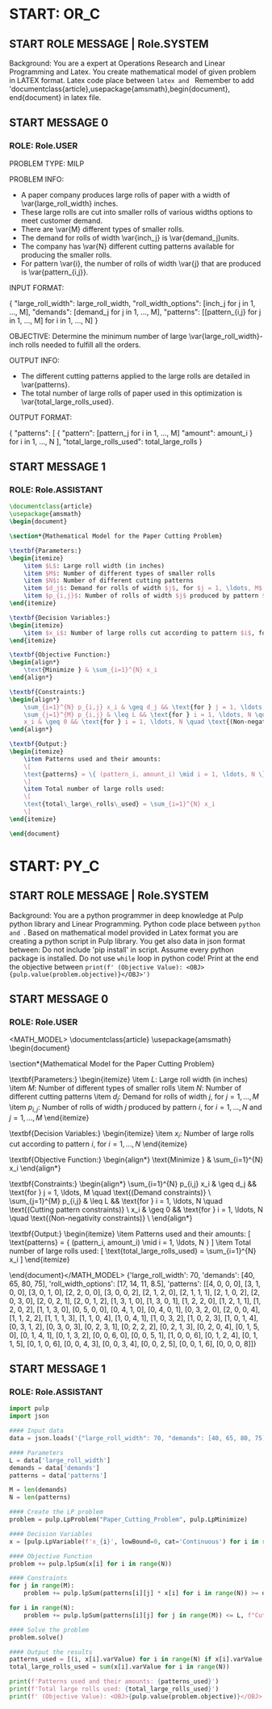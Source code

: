 # START: OR_C 
## START ROLE MESSAGE | Role.SYSTEM 
Background: You are a expert at Operations Research and Linear Programming and Latex. You create mathematical model of given problem in LATEX format. Latex code place between ```latex and ``` Remember to add 'documentclass{article},usepackage{amsmath},begin{document}, end{document} in latex file. 
## START MESSAGE 0 
### ROLE: Role.USER
<DESCRIPTION>
PROBLEM TYPE: MILP

PROBLEM INFO:

- A paper company produces large rolls of paper with a width of \var{large_roll_width} inches.
- These large rolls are cut into smaller rolls of various widths options to meet customer demand.
- There are \var{M} different types of smaller rolls.
- The demand for rolls of width \var{inch_j} ​is \var{demand_j}​ units.
- The company has \var{N} different cutting patterns available for producing the smaller rolls.
- For pattern \var{i}, the number of rolls of width \var{j} that are produced is \var{pattern_{i,j}}.

INPUT FORMAT: 

{
    "large_roll_width": large_roll_width,
    "roll_width_options": [inch_j for j in 1, ..., M],
    "demands": [demand_j for j in 1, ..., M],
    "patterns": [[pattern_{i,j} for j in 1, ..., M] for i in 1, ..., N]
}

OBJECTIVE: Determine the minimum number of large \var{large_roll_width}-inch rolls needed to fulfill all the orders.

OUTPUT INFO:

- The different cutting patterns applied to the large rolls are detailed in \var{patterns}.
- The total number of large rolls of paper used in this optimization is \var{total_large_rolls_used}.

OUTPUT FORMAT:

{
    "patterns": [
        {
         "pattern": [pattern_j for i in 1, ..., M]
         "amount": amount_i
        }
        for i in 1, ..., N
    ],
    "total_large_rolls_used": total_large_rolls
}
</DESCRIPTION>


## START MESSAGE 1 
### ROLE: Role.ASSISTANT
```latex
\documentclass{article}
\usepackage{amsmath}
\begin{document}

\section*{Mathematical Model for the Paper Cutting Problem}

\textbf{Parameters:}
\begin{itemize}
    \item $L$: Large roll width (in inches)
    \item $M$: Number of different types of smaller rolls
    \item $N$: Number of different cutting patterns
    \item $d_j$: Demand for rolls of width $j$, for $j = 1, \ldots, M$
    \item $p_{i,j}$: Number of rolls of width $j$ produced by pattern $i$, for $i = 1, \ldots, N$ and $j = 1, \ldots, M$
\end{itemize}

\textbf{Decision Variables:}
\begin{itemize}
    \item $x_i$: Number of large rolls cut according to pattern $i$, for $i = 1, \ldots, N$
\end{itemize}

\textbf{Objective Function:}
\begin{align*}
    \text{Minimize } & \sum_{i=1}^{N} x_i
\end{align*}

\textbf{Constraints:}
\begin{align*}
    \sum_{i=1}^{N} p_{i,j} x_i & \geq d_j && \text{for } j = 1, \ldots, M \quad \text{(Demand constraints)} \\
    \sum_{j=1}^{M} p_{i,j} & \leq L && \text{for } i = 1, \ldots, N \quad \text{(Cutting pattern constraints)} \\
    x_i & \geq 0 && \text{for } i = 1, \ldots, N \quad \text{(Non-negativity constraints)} \\
\end{align*}

\textbf{Output:}
\begin{itemize}
    \item Patterns used and their amounts: 
    \[
    \text{patterns} = \{ (pattern_i, amount_i) \mid i = 1, \ldots, N \}
    \]
    \item Total number of large rolls used:
    \[
    \text{total\_large\_rolls\_used} = \sum_{i=1}^{N} x_i
    \]
\end{itemize}

\end{document}
```

# START: PY_C 
## START ROLE MESSAGE | Role.SYSTEM 
Background: You are a python programmer in deep knowledge at Pulp python library and Linear Programming. Python code place between ```python and ```. Based on mathematical model provided in Latex format you are creating a python script in Pulp library. You get also data in json format between: <DATA></DATA> Do not include 'pip install' in script. Assume every python package is installed. Do not use `while` loop in python code! Print at the end the objective between <OBJ></OBJ> `print(f' (Objective Value): <OBJ>{pulp.value(problem.objective)}</OBJ>')` 
## START MESSAGE 0 
### ROLE: Role.USER
<MATH_MODEL>
\documentclass{article}
\usepackage{amsmath}
\begin{document}

\section*{Mathematical Model for the Paper Cutting Problem}

\textbf{Parameters:}
\begin{itemize}
    \item $L$: Large roll width (in inches)
    \item $M$: Number of different types of smaller rolls
    \item $N$: Number of different cutting patterns
    \item $d_j$: Demand for rolls of width $j$, for $j = 1, \ldots, M$
    \item $p_{i,j}$: Number of rolls of width $j$ produced by pattern $i$, for $i = 1, \ldots, N$ and $j = 1, \ldots, M$
\end{itemize}

\textbf{Decision Variables:}
\begin{itemize}
    \item $x_i$: Number of large rolls cut according to pattern $i$, for $i = 1, \ldots, N$
\end{itemize}

\textbf{Objective Function:}
\begin{align*}
    \text{Minimize } & \sum_{i=1}^{N} x_i
\end{align*}

\textbf{Constraints:}
\begin{align*}
    \sum_{i=1}^{N} p_{i,j} x_i & \geq d_j && \text{for } j = 1, \ldots, M \quad \text{(Demand constraints)} \\
    \sum_{j=1}^{M} p_{i,j} & \leq L && \text{for } i = 1, \ldots, N \quad \text{(Cutting pattern constraints)} \\
    x_i & \geq 0 && \text{for } i = 1, \ldots, N \quad \text{(Non-negativity constraints)} \\
\end{align*}

\textbf{Output:}
\begin{itemize}
    \item Patterns used and their amounts: 
    \[
    \text{patterns} = \{ (pattern_i, amount_i) \mid i = 1, \ldots, N \}
    \]
    \item Total number of large rolls used:
    \[
    \text{total\_large\_rolls\_used} = \sum_{i=1}^{N} x_i
    \]
\end{itemize}

\end{document}</MATH_MODEL>
<DATA>
{'large_roll_width': 70, 'demands': [40, 65, 80, 75], 'roll_width_options': [17, 14, 11, 8.5], 'patterns': [[4, 0, 0, 0], [3, 1, 0, 0], [3, 0, 1, 0], [2, 2, 0, 0], [3, 0, 0, 2], [2, 1, 2, 0], [2, 1, 1, 1], [2, 1, 0, 2], [2, 0, 3, 0], [2, 0, 2, 1], [2, 0, 1, 2], [1, 3, 1, 0], [1, 3, 0, 1], [1, 2, 2, 0], [1, 2, 1, 1], [1, 2, 0, 2], [1, 1, 3, 0], [0, 5, 0, 0], [0, 4, 1, 0], [0, 4, 0, 1], [0, 3, 2, 0], [2, 0, 0, 4], [1, 1, 2, 2], [1, 1, 1, 3], [1, 1, 0, 4], [1, 0, 4, 1], [1, 0, 3, 2], [1, 0, 2, 3], [1, 0, 1, 4], [0, 3, 1, 2], [0, 3, 0, 3], [0, 2, 3, 1], [0, 2, 2, 2], [0, 2, 1, 3], [0, 2, 0, 4], [0, 1, 5, 0], [0, 1, 4, 1], [0, 1, 3, 2], [0, 0, 6, 0], [0, 0, 5, 1], [1, 0, 0, 6], [0, 1, 2, 4], [0, 1, 1, 5], [0, 1, 0, 6], [0, 0, 4, 3], [0, 0, 3, 4], [0, 0, 2, 5], [0, 0, 1, 6], [0, 0, 0, 8]]}</DATA>


## START MESSAGE 1 
### ROLE: Role.ASSISTANT
```python
import pulp
import json

#### Input data
data = json.loads('{"large_roll_width": 70, "demands": [40, 65, 80, 75], "roll_width_options": [17, 14, 11, 8.5], "patterns": [[4, 0, 0, 0], [3, 1, 0, 0], [3, 0, 1, 0], [2, 2, 0, 0], [3, 0, 0, 2], [2, 1, 2, 0], [2, 1, 1, 1], [2, 1, 0, 2], [2, 0, 3, 0], [2, 0, 2, 1], [2, 0, 1, 2], [1, 3, 1, 0], [1, 3, 0, 1], [1, 2, 2, 0], [1, 2, 1, 1], [1, 2, 0, 2], [1, 1, 3, 0], [0, 5, 0, 0], [0, 4, 1, 0], [0, 4, 0, 1], [0, 3, 2, 0], [2, 0, 0, 4], [1, 1, 2, 2], [1, 1, 1, 3], [1, 1, 0, 4], [1, 0, 4, 1], [1, 0, 3, 2], [1, 0, 2, 3], [1, 0, 1, 4], [0, 3, 1, 2], [0, 3, 0, 3], [0, 2, 3, 1], [0, 2, 2, 2], [0, 2, 1, 3], [0, 2, 0, 4], [0, 1, 5, 0], [0, 1, 4, 1], [0, 1, 3, 2], [0, 0, 6, 0], [0, 0, 5, 1], [1, 0, 0, 6], [0, 1, 2, 4], [0, 1, 1, 5], [0, 1, 0, 6], [0, 0, 4, 3], [0, 0, 3, 4], [0, 0, 2, 5], [0, 0, 1, 6], [0, 0, 0, 8]]}')

#### Parameters
L = data['large_roll_width']
demands = data['demands']
patterns = data['patterns']

M = len(demands)
N = len(patterns)

#### Create the LP problem
problem = pulp.LpProblem("Paper_Cutting_Problem", pulp.LpMinimize)

#### Decision Variables
x = [pulp.LpVariable(f'x_{i}', lowBound=0, cat='Continuous') for i in range(N)]

#### Objective Function
problem += pulp.lpSum(x[i] for i in range(N))

#### Constraints
for j in range(M):
    problem += pulp.lpSum(patterns[i][j] * x[i] for i in range(N)) >= demands[j], f"Demand_Constraint_{j+1}"

for i in range(N):
    problem += pulp.lpSum(patterns[i][j] for j in range(M)) <= L, f"Cutting_Pattern_Constraint_{i+1}"

#### Solve the problem
problem.solve()

#### Output the results
patterns_used = [(i, x[i].varValue) for i in range(N) if x[i].varValue > 0]
total_large_rolls_used = sum(x[i].varValue for i in range(N))

print(f'Patterns used and their amounts: {patterns_used}')
print(f'Total large rolls used: {total_large_rolls_used}')
print(f' (Objective Value): <OBJ>{pulp.value(problem.objective)}</OBJ>')
```

